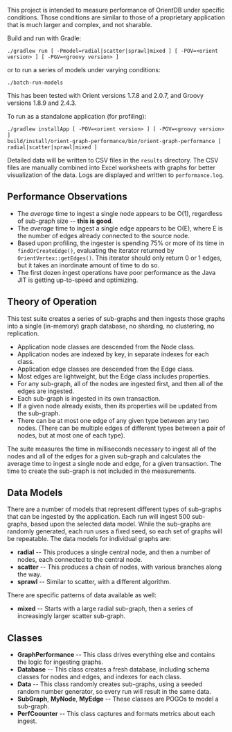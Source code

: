 This project is intended to measure performance of OrientDB under specific conditions. Those conditions are similar to those of a proprietary application that is much larger and complex, and not sharable.

Build and run with Gradle:

    ./gradlew run [ -Pmodel=radial|scatter|sprawl|mixed ] [ -POV=<orient version> ] [ -PGV=<groovy version> ] 

or to run a series of models under varying conditions:

    ./batch-run-models

This has been tested with Orient versions 1.7.8 and 2.0.7, and Groovy versions 1.8.9 and 2.4.3.

To run as a standalone application (for profiling):

    ./gradlew installApp [ -POV=<orient version> ] [ -PGV=<groovy version> ]
    build/install/orient-graph-performance/bin/orient-graph-performance [ radial|scatter|sprawl|mixed ]

Detailed data will be written to CSV files in the `results` directory.  The CSV files are manually combined into Excel worksheets with graphs for better visualization of the data. Logs are displayed and written to `performance.log`.

## Performance Observations

 * The *average* time to ingest a single node appears to be O(1), regardless of sub-graph size -- **this is good**.
 * The *average* time to ingest a single edge appears to be O(E), where E is the number of edges already connected to the source node.
 * Based upon profiling, the ingester is spending 75% or more of its time in `findOrCreateEdge()`, 
   evaluating the iterator returned by `OrientVertex::getEdges()`. This iterator should only return 
   0 or 1 edges, but it takes an inordinate amount of time to do so.
 * The first dozen ingest operations have poor performance as the Java JIT is getting up-to-speed and optimizing.

## Theory of Operation

This test suite creates a series of sub-graphs and then ingests those graphs 
into a single (in-memory) graph database, no sharding, no clustering, no replication.

 * Application node classes are descended from the Node class.
 * Application nodes are indexed by key, in separate indexes for each class.
 * Application edge classes are descended from the Edge class.
 * Most edges are lightweight, but the Edge class includes properties.
 * For any sub-graph, all of the nodes are ingested first, and then all of the edges are ingested.
 * Each sub-graph is ingested in its own transaction.
 * If a given node already exists, then its properties will be updated from the sub-graph.
 * There can be at most one edge of any given type between any two nodes. 
   (There can be multiple edges of different types between a pair of nodes, but at most one of each type).

The suite measures the time in milliseconds necessary to ingest all of the nodes and 
all of the edges for a given sub-graph and calculates the average time to ingest 
a single node and edge, for a given transaction. The time to create the sub-graph is not included in the measurements.

## Data Models

There are a number of models that represent different types of sub-graphs that can be ingested by the application. Each run will ingest 500 sub-graphs, based upon the selected data model. While the sub-graphs are randomly generated, each run uses a fixed seed, so each set of graphs will be repeatable. The data models for individual graphs are:

 * **radial** -- This produces a single central node, and then a number of nodes, each connected to the central node.
 * **scatter** -- This produces a chain of nodes, with various branches along the way.
 * **sprawl** -- Similar to scatter, with a different algorithm.
 
 There are specific patterns of data available as well:
 
 * **mixed** -- Starts with a large radial sub-graph, then a series of increasingly larger scatter sub-graph.

## Classes

 * **GraphPerformance** -- This class drives everything else and contains the logic for ingesting graphs.
 * **Database** -- This class creates a fresh database, including schema classes for nodes and edges, and indexes for each class.
 * **Data** -- This class randomly creates sub-graphs, using a seeded random number generator, so every run will result in the same data.
 * **SubGraph**, **MyNode**, **MyEdge** -- These classes are POGOs to model a sub-graph.
 * **PerfCoounter** -- This class captures and formats metrics about each ingest.
    